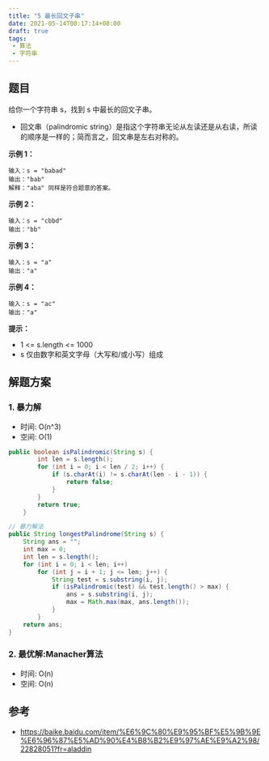 ```yaml
---
title: "5 最长回文子串"
date: 2021-05-14T00:17:14+08:00
draft: true
tags:
 - 算法
 - 字符串
---
```


## 题目
给你一个字符串 s，找到 s 中最长的回文子串。
- 回文串（palindromic string）是指这个字符串无论从左读还是从右读，所读的顺序是一样的；简而言之，回文串是左右对称的。

**示例 1：**
```
输入：s = "babad"
输出："bab"
解释："aba" 同样是符合题意的答案。
```

**示例 2：**
```
输入：s = "cbbd"
输出："bb"
```

**示例 3：**
```
输入：s = "a"
输出："a"
```

**示例 4：**
```
输入：s = "ac"
输出："a"
```

**提示：**
- 1 <= s.length <= 1000
- s 仅由数字和英文字母（大写和/或小写）组成

## 解题方案
### 1. 暴力解 
- 时间: O(n^3)
- 空间: O(1)
```java
public boolean isPalindromic(String s) {
		int len = s.length();
		for (int i = 0; i < len / 2; i++) {
			if (s.charAt(i) != s.charAt(len - i - 1)) {
				return false;
			}
		}
		return true;
	}

// 暴力解法
public String longestPalindrome(String s) {
    String ans = "";
    int max = 0;
    int len = s.length();
    for (int i = 0; i < len; i++)
        for (int j = i + 1; j <= len; j++) {
            String test = s.substring(i, j);
            if (isPalindromic(test) && test.length() > max) {
                ans = s.substring(i, j);
                max = Math.max(max, ans.length());
            }
        }
    return ans;
}
```
### 2. 最优解:Manacher算法
- 时间: O(n)
- 空间: O(n)


## 参考
- https://baike.baidu.com/item/%E6%9C%80%E9%95%BF%E5%9B%9E%E6%96%87%E5%AD%90%E4%B8%B2%E9%97%AE%E9%A2%98/22828051?fr=aladdin
